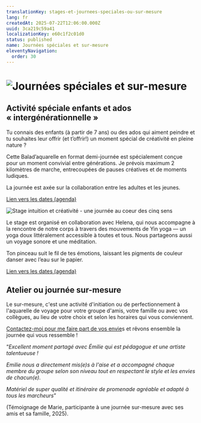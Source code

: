 ```yaml
---
translationKey: stages-et-journees-speciales-ou-sur-mesure
lang: fr
createdAt: 2025-07-22T12:06:00.000Z
uuid: 3ca219c59a41
localizationKey: e60c1f2c01d0
status: published
name: Journées spéciales et sur-mesure
eleventyNavigation:
  order: 30
---
```

# ![Journées spéciales et sur-mesure](/_images/Journ%C3%A9es%20sp%C3%A9ciales%20et%20sur-mesure%20avec%20logo.webp)

## Activité spéciale enfants et ados « intergénérationnelle »

Tu connais des enfants (à partir de 7 ans) ou des ados qui aiment peindre et tu souhaites leur offrir (et t’offrir!) un moment spécial de créativité en pleine nature ?

Cette Balad’aquarelle en format demi-journée est spécialement conçue pour un moment convivial entre générations. Je prévois maximum 2 kilomètres de marche, entrecoupées de pauses créatives et de moments ludiques. 

La journée est axée sur la collaboration entre les adultes et les jeunes.

[Lien vers les dates (agenda](https://www.voyage-aquarelle.be/fr/agenda/)[)](https://www.voyage-aquarelle.be/fr/agenda/)

![Stage intuition et créativité - une journée au coeur des cinq sens](/_images/Stages%20%C2%AB%20intuition%20et%20cr%C3%A9ativit%C3%A9%20%C2%BB%20%282%29.webp)

Le stage est organisé en collaboration avec Helena, qui nous accompagne à la rencontre de notre corps à travers des mouvements de Yin yoga — un yoga doux littéralement accessible à toutes et tous. Nous partageons aussi un voyage sonore et une méditation.

Ton pinceau suit le fil de tes émotions, laissant les pigments de couleur danser avec l’eau sur le papier.

[Lien vers les dates (agenda)](https://www.voyage-aquarelle.be/fr/agenda/)

## Atelier ou journée sur-mesure

Le sur-mesure, c'est une activité d'initiation ou de perfectionnement à l'aquarelle de voyage pour votre groupe d'amis, votre famille ou avec vos collègues, au lieu de votre choix et selon les horaires qui vous conviennent. 

[Contactez-moi pour me faire part de vos envie](https://docs.google.com/forms/d/e/1FAIpQLSc7JLOHYcLDsRT33faFZxP7C_hBlMorU6puq4M8D1Hfrarkgw/viewform?usp=header)s et rêvons ensemble la journée qui vous ressemble ! 

“_Excellent moment partagé avec Émilie qui est pédagogue et une artiste talentueuse !_

_Emilie nous a directement mis(e)s à l'aise et a accompagné chaque membre du groupe selon son niveau tout en respectant le style et les envies de chacun(e)._

_Matériel de super qualité et itinéraire de promenade agréable et adapté à tous les marcheurs_” 

(Témoignage de Marie, participante à une journée sur-mesure avec ses amis et sa famille, 2025).

